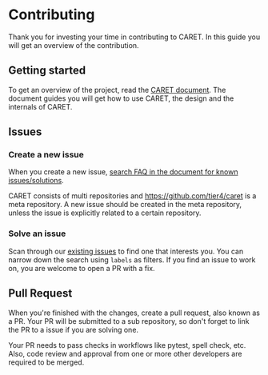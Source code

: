 # Contributing

Thank you for investing your time in contributing to CARET. In this guide you will get an overview of the contribution.

## Getting started

To get an overview of the project, read the [CARET document](https://tier4.github.io/CARET_doc/main/). The document guides you will get how to use CARET, the design and the internals of CARET.

## Issues

### Create a new issue

When you create a new issue, [search FAQ in the document for known issues/solutions](https://tier4.github.io/CARET_doc/main/faq/faq).

CARET consists of multi repositories and <https://github.com/tier4/caret> is a meta repository. A new issue should be created in the meta repository, unless the issue is explicitly related to a certain repository.

### Solve an issue

Scan through our [existing issues](https://github.com/tier4/caret/issues) to find one that interests you. You can narrow down the search using `labels` as filters. If you find an issue to work on, you are welcome to open a PR with a fix.

## Pull Request

When you're finished with the changes, create a pull request, also known as a PR. Your PR will be submitted to a sub repository, so don't forget to link the PR to a issue if you are solving one.

Your PR needs to pass checks in workflows like pytest, spell check, etc. Also, code review and approval from one or more other developers are required to be merged.
